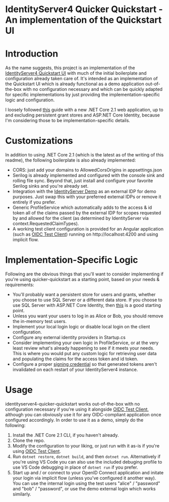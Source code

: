# IdentityServer4 Quicker Quickstart - An implementation of the Quickstart UI

# Introduction
As the name suggests, this project is an implementation of the [IdentityServer4 Quickstart UI](https://github.com/IdentityServer/IdentityServer4.Quickstart.UI) with much of the initial boilerplate and configuration already taken care of.  It's intended as an implementation of the Quickstart UI which is already functional as a demo application out-of-the-box with no configuration necessary and which can be quickly adapted for specific implementations by just providing the implementation-specific logic and configuration.

I loosely followed [this](https://www.scottbrady91.com/Identity-Server/Getting-Started-with-IdentityServer-4) guide with a new .NET Core 2.1 web application, up to and excluding persistent grant stores and ASP.NET Core Identity, because I'm considering those to be implementation-specific details.

# Customizations
In addition to using .NET Core 2.1 (which is the latest as of the writing of this readme), the following boilerplate is also already implemented:
* CORS: just add your domains to AllowedCorsOrigins in appsettings.json
* Serilog is already implemented and configured with the console sink and rolling file sync.  Beyond that, just install and configure your favorite Serilog sinks and you're already set.
* Integration with the [IdentityServer Demo](https://demo.identityserver.io/) as an external IDP for demo purposes.  Just swap this with your preferred external IDPs or remove it entirely if you prefer.
* Generic ProfileService which automatically adds to the access & id token all of the claims passed by the external IDP for scopes requested by and allowed for the client (as determined by IdentityServer via context.RequestedClaimTypes).
* A working test client configuration is provided for an Angular application (such as [OIDC Test Client](https://github.com/pfbrowning/oidc-test-client)) running on http://localhost:4200 and using implicit flow.

# Implementation-Specific Logic
Following are the obvious things that you'll want to consider implementing if you're using quicker-quickstart as a starting point, based on your needs & requirements:
* You'll probably want a persistent store for users and grants, whether you choose to use SQL Server or a different data store.  If you choose to use SQL Server with ASP.NET Core Identity, then [this](https://www.scottbrady91.com/Identity-Server/Getting-Started-with-IdentityServer-4) is a good starting point.
* Unless you want your users to log in as Alice or Bob, you should remove the in-memory test users.
* Implement your local login logic or disable local login on the client configuration.
* Configure any external identity providers in Startup.cs
* Consider implementing your own logic in ProfileService, or at the very least review what's already happening to see if it meets your needs.  This is where you would put any custom logic for retrieving user data and populating the claims for the access token and id token.
* Configure a proper [signing credential](http://amilspage.com/signing-certificates-idsv4/) so that generated tokens aren't invalidated on each restart of your IdentityServer4 instance.

# Usage
identityserver4-quicker-quickstart works out-of-the-box with no configuration necessary if you're using it alongside [OIDC Test Client](https://github.com/pfbrowning/oidc-test-client), although you can obviously use it for any OIDC-compliant application once configured accordingly.  In order to use it as a demo, simply do the following:
1. Install the .NET Core 2.1 CLI, if you haven't already.
2. Clone the repo.
3. Modify the configuration to your liking, or just run with it as-is if you're using [OIDC Test Client](https://github.com/pfbrowning/oidc-test-client).
3. Run `dotnet restore`, `dotnet build`, and then `dotnet run`.  Alternatively if you're using VS Code you can also use the included debuging profile to use VS Code debugging in place of `dotnet run` if you prefer.
4. Start up and / or connect to your OpenID Connect application and initate your login via implicit flow (unless you've configured it another way).  You can use the internal login using the test users "alice" / "password" and "bob" / "password", or use the demo external login which works similarly.